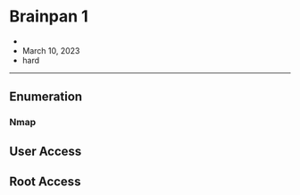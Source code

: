 # Brainpan 1

- 
- March 10, 2023
- hard

---

## Enumeration

### Nmap


## User Access


## Root Access

